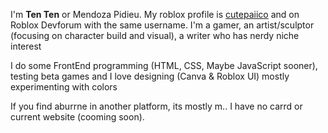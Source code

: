 I'm **Ten Ten** or Mendoza Pidieu. My roblox profile is [cutepaiico](https://www.roblox.com/users/819910027/profile) and on Roblox Devforum with the same username. I'm a gamer, an artist/sculptor (focusing on character build and visual), a writer who has nerdy niche interest

I do some FrontEnd programming (HTML, CSS, Maybe JavaScript sooner), testing beta games and I love designing (Canva & Roblox UI) mostly experimenting with colors

If you find aburrne in another platform, its mostly m.. I have no carrd or current website (cooming soon).
